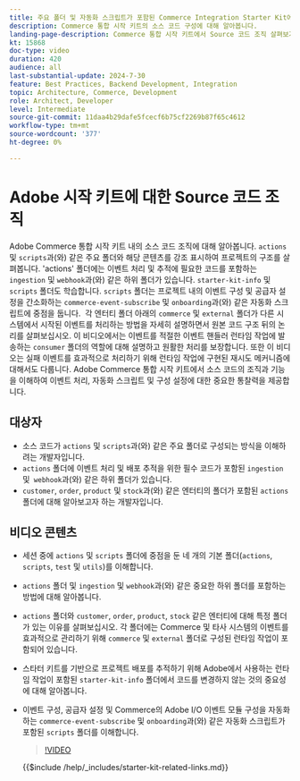 ```yaml
---
title: 주요 폴더 및 자동화 스크립트가 포함된 Commerce Integration Starter Kit에 대해 알아봅니다.
description: Commerce 통합 시작 키트의 소스 코드 구성에 대해 알아봅니다. ​
landing-page-description: Commerce 통합 시작 키트에서 Source 코드 조직 살펴보기
kt: 15868
doc-type: video
duration: 420
audience: all
last-substantial-update: 2024-7-30
feature: Best Practices, Backend Development, Integration
topic: Architecture, Commerce, Development
role: Architect, Developer
level: Intermediate
source-git-commit: 11daa4b29dafe5fcecf6b75cf2269b87f65c4612
workflow-type: tm+mt
source-wordcount: '377'
ht-degree: 0%

---
```


# Adobe 시작 키트에 대한 Source 코드 조직

Adobe Commerce 통합 시작 키트 내의 소스 코드 조직에 대해 알아봅니다&#x200B;. `actions` 및 `scripts`과(와) 같은 주요 폴더와 해당 콘텐츠를 강조 표시하여 프로젝트의 구조를 살펴봅니다&#x200B;. &#39;actions&#39; 폴더에는 이벤트 처리 및 추적에 필요한 코드를 포함하는 `ingestion` 및 `webhook`과(와) 같은 하위 폴더가 있습니다. `starter-kit-info` 및 `scripts` 폴더도 학습합니다. `scripts` 폴더는 프로젝트 내의 이벤트 구성 및 공급자 설정을 간소화하는 `commerce-event-subscribe` 및 `onboarding`과(와) 같은 자동화 스크립트에 중점을 둡니다.
&#x200B;
각 엔터티 폴더 아래의 `commerce` 및 `external` 폴더가 다른 시스템에서 시작된 이벤트를 처리하는 방법을 자세히 설명하면서 원본 코드 구조 뒤의 논리를 살펴보십시오. 이 비디오에서는 이벤트를 적절한 이벤트 핸들러 런타임 작업에 발송하는 `consumer` 폴더의 역할에 대해 설명하고 원활한 처리를 보장합니다. 또한 이 비디오는 실패 이벤트를 효과적으로 처리하기 위해 런타임 작업에 구현된 재시도 메커니즘에 대해서도 다룹니다. &#x200B;Adobe Commerce 통합 시작 키트에서 소스 코드의 조직과 기능을 이해하여 이벤트 처리, 자동화 스크립트 및 구성 설정에 대한 중요한 통찰력을 제공합니다.

## 대상자

* 소스 코드가 `actions` 및 `scripts`과(와) 같은 주요 폴더로 구성되는 방식을 이해하려는 개발자입니다.
* `actions` 폴더에 이벤트 처리 및 배포 추적을 위한 필수 코드가 포함된 `ingestion` 및` webhook`과(와) 같은 하위 폴더가 있습니다.
* `customer`, `order`, `product` 및 `stock`과(와) 같은 엔터티의 폴더가 포함된 `actions` 폴더에 대해 알아보고자 하는 개발자입니다.

## 비디오 콘텐츠

* 세션 중에 `actions` 및 `scripts` 폴더에 중점을 둔 네 개의 기본 폴더(`actions`, `scripts`, `test` 및 `utils`)를 이해합니다. &#x200B;
* `actions` 폴더 및 `ingestion` 및 `webhook`과(와) 같은 중요한 하위 폴더를 포함하는 방법에 대해 알아봅니다.
* `actions` 폴더와 `customer`, `order`, `product`, `stock` 같은 엔터티에 대해 특정 폴더가 있는 이유를 살펴보십시오. 각 폴더에는 Commerce 및 타사 시스템의 이벤트를 효과적으로 관리하기 위해 `commerce` 및 `external` 폴더로 구성된 런타임 작업이 포함되어 있습니다. &#x200B;
* 스타터 키트를 기반으로 프로젝트 배포를 추적하기 위해 Adobe에서 사용하는 런타임 작업이 포함된 `starter-kit-info` 폴더에서 코드를 변경하지 않는 것의 중요성에 대해 알아봅니다. &#x200B;
* 이벤트 구성, 공급자 설정 및 Commerce의 Adobe I/O 이벤트 모듈 구성을 자동화하는 `commerce-event-subscribe` 및 `onboarding`과(와) 같은 자동화 스크립트가 포함된 `scripts` 폴더를 이해합니다. &#x200B;

  >[!VIDEO](https://video.tv.adobe.com/v/3431691?learn=on)

  {{$include /help/_includes/starter-kit-related-links.md}}